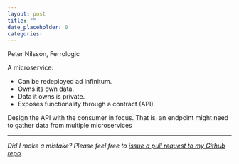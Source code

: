 ```yaml
---
layout: post
title: ""
date_placeholder: 0
categories: 
---
```


Peter Nilsson, Ferrologic

A microservice:
* Can be redeployed ad infinitum. 
* Owns its own data.
* Data it owns is private.
* Exposes functionality through a contract (API).


Design the API with the consumer in focus. That is, an endpoint might need to gather data from multiple microservices

---

*Did I make a mistake? Please feel free to [issue a pull request to my Github repo](https://github.com/Sundin/sundin.github.io).*
